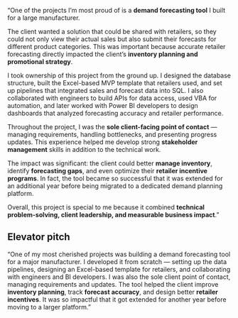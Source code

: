 

“One of the projects I’m most proud of is a **demand forecasting tool** I built for a large manufacturer.

The client wanted a solution that could be shared with retailers, so they could not only view their actual sales but also submit their forecasts for different product categories. This was important because accurate retailer forecasting directly impacted the client’s **inventory planning and promotional strategy**.

I took ownership of this project from the ground up. I designed the database structure, built the Excel-based MVP template that retailers used, and set up pipelines that integrated sales and forecast data into SQL. I also collaborated with engineers to build APIs for data access, used VBA for automation, and later worked with Power BI developers to design dashboards that analyzed forecasting accuracy and retailer performance.

Throughout the project, I was the **sole client-facing point of contact** — managing requirements, handling bottlenecks, and presenting progress updates. This experience helped me develop strong **stakeholder management** skills in addition to the technical work.

The impact was significant: the client could better **manage inventory**, identify **forecasting gaps**, and even optimize their **retailer incentive programs**. In fact, the tool became so successful that it was extended for an additional year before being migrated to a dedicated demand planning platform.

Overall, this project is special to me because it combined **technical problem-solving, client leadership, and measurable business impact**.”


## Elevator pitch
“One of my most cherished projects was building a demand forecasting tool for a major manufacturer. I developed it from scratch — setting up the data pipelines, designing an Excel-based template for retailers, and collaborating with engineers and BI developers. I was also the sole client point of contact, managing requirements and updates. The tool helped the client improve **inventory planning**, track **forecast accuracy**, and design better **retailer incentives**. It was so impactful that it got extended for another year before moving to a larger platform.”